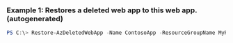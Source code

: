 ### Example 1: Restores a deleted web app to this web app. (autogenerated)
```powershell
PS C:\> Restore-AzDeletedWebApp -Name ContosoApp -ResourceGroupName MyResourceGroup -TargetAppServicePlanName {TargetAppServicePlanName}
```

